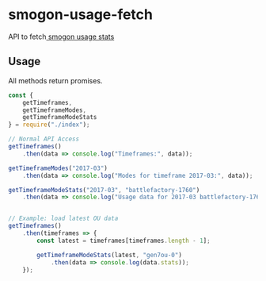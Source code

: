 # smogon-usage-fetch

API to fetch[ smogon usage stats](http://www.smogon.com/stats/)

## Usage

All methods return promises.

```js
const {
    getTimeframes,
    getTimeframeModes,
    getTimeframeModeStats
} = require("./index");

// Normal API Access
getTimeframes()
    .then(data => console.log("Timeframes:", data));

getTimeframeModes("2017-03")
    .then(data => console.log("Modes for timeframe 2017-03:", data));

getTimeframeModeStats("2017-03", "battlefactory-1760")
    .then(data => console.log("Usage data for 2017-03 battlefactory-1760:", data));


// Example: load latest OU data
getTimeframes()
    .then(timeframes => {
        const latest = timeframes[timeframes.length - 1];

        getTimeframeModeStats(latest, "gen7ou-0")
            .then(data => console.log(data.stats));
    });

```
